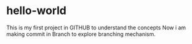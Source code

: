 # hello-world
This is my first project in GITHUB to understand the concepts
Now i am making commit in Branch to explore branching mechanism.
